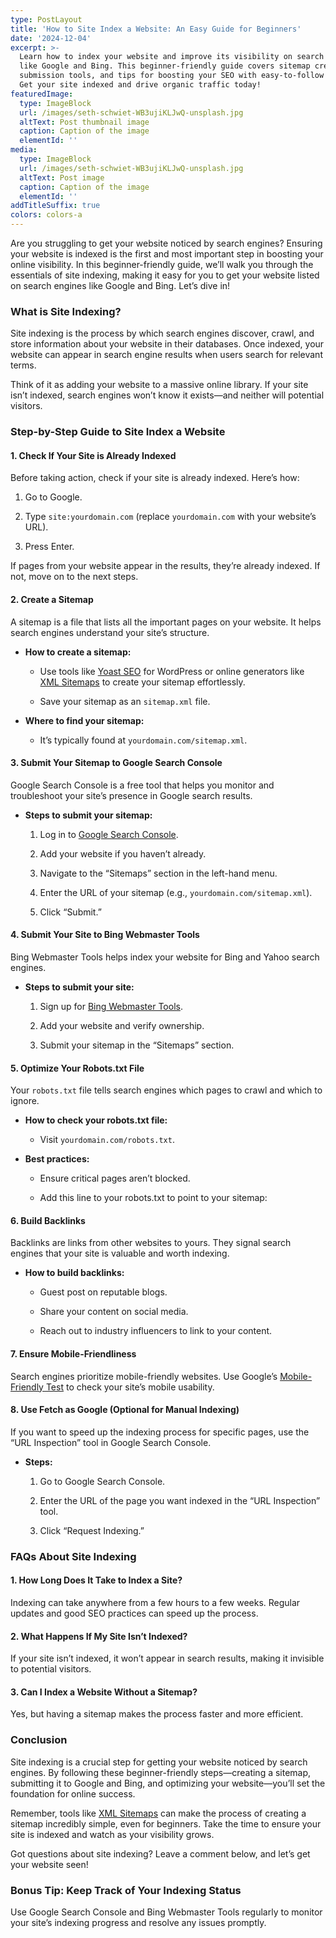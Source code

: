 ```yaml
---
type: PostLayout
title: 'How to Site Index a Website: An Easy Guide for Beginners'
date: '2024-12-04'
excerpt: >-
  Learn how to index your website and improve its visibility on search engines
  like Google and Bing. This beginner-friendly guide covers sitemap creation,
  submission tools, and tips for boosting your SEO with easy-to-follow steps.
  Get your site indexed and drive organic traffic today!
featuredImage:
  type: ImageBlock
  url: /images/seth-schwiet-WB3ujiKLJwQ-unsplash.jpg
  altText: Post thumbnail image
  caption: Caption of the image
  elementId: ''
media:
  type: ImageBlock
  url: /images/seth-schwiet-WB3ujiKLJwQ-unsplash.jpg
  altText: Post image
  caption: Caption of the image
  elementId: ''
addTitleSuffix: true
colors: colors-a
---
```

Are you struggling to get your website noticed by search engines? Ensuring your website is indexed is the first and most important step in boosting your online visibility. In this beginner-friendly guide, we’ll walk you through the essentials of site indexing, making it easy for you to get your website listed on search engines like Google and Bing. Let’s dive in!



### **What is Site Indexing?**

Site indexing is the process by which search engines discover, crawl, and store information about your website in their databases. Once indexed, your website can appear in search engine results when users search for relevant terms.

Think of it as adding your website to a massive online library. If your site isn’t indexed, search engines won’t know it exists—and neither will potential visitors.



### **Step-by-Step Guide to Site Index a Website**

#### **1. Check If Your Site is Already Indexed**

Before taking action, check if your site is already indexed. Here’s how:

1.  Go to Google.

2.  Type `site:yourdomain.com` (replace `yourdomain.com` with your website’s URL).

3.  Press Enter.

If pages from your website appear in the results, they’re already indexed. If not, move on to the next steps.



#### **2. Create a Sitemap**

A sitemap is a file that lists all the important pages on your website. It helps search engines understand your site’s structure.

*   **How to create a sitemap:**

    *   Use tools like [Yoast SEO](https://yoast.com/) for WordPress or online generators like [XML Sitemaps](https://www.xml-sitemaps.com/) to create your sitemap effortlessly.

    *   Save your sitemap as an `sitemap.xml` file.

*   **Where to find your sitemap:**

    *   It’s typically found at `yourdomain.com/sitemap.xml`.



#### **3. Submit Your Sitemap to Google Search Console**

Google Search Console is a free tool that helps you monitor and troubleshoot your site’s presence in Google search results.

*   **Steps to submit your sitemap:**

    1.  Log in to [Google Search Console]().

    2.  Add your website if you haven’t already.

    3.  Navigate to the “Sitemaps” section in the left-hand menu.

    4.  Enter the URL of your sitemap (e.g., `yourdomain.com/sitemap.xml`).

    5.  Click “Submit.”



#### **4. Submit Your Site to Bing Webmaster Tools**

Bing Webmaster Tools helps index your website for Bing and Yahoo search engines.

*   **Steps to submit your site:**

    1.  Sign up for [Bing Webmaster Tools](https://www.bing.com/webmasters/).

    2.  Add your website and verify ownership.

    3.  Submit your sitemap in the “Sitemaps” section.



#### **5. Optimize Your Robots.txt File**

Your `robots.txt` file tells search engines which pages to crawl and which to ignore.

*   **How to check your robots.txt file:**

    *   Visit `yourdomain.com/robots.txt`.

*   **Best practices:**

    *   Ensure critical pages aren’t blocked.

    *   Add this line to your robots.txt to point to your sitemap:



#### **6. Build Backlinks**

Backlinks are links from other websites to yours. They signal search engines that your site is valuable and worth indexing.

*   **How to build backlinks:**

    *   Guest post on reputable blogs.

    *   Share your content on social media.

    *   Reach out to industry influencers to link to your content.



#### **7. Ensure Mobile-Friendliness**

Search engines prioritize mobile-friendly websites. Use Google’s [Mobile-Friendly Test]() to check your site’s mobile usability.



#### **8. Use Fetch as Google (Optional for Manual Indexing)**

If you want to speed up the indexing process for specific pages, use the “URL Inspection” tool in Google Search Console.

*   **Steps:**

    1.  Go to Google Search Console.

    2.  Enter the URL of the page you want indexed in the “URL Inspection” tool.

    3.  Click “Request Indexing.”



### **FAQs About Site Indexing**

#### **1. How Long Does It Take to Index a Site?**

Indexing can take anywhere from a few hours to a few weeks. Regular updates and good SEO practices can speed up the process.

#### **2. What Happens If My Site Isn’t Indexed?**

If your site isn’t indexed, it won’t appear in search results, making it invisible to potential visitors.

#### **3. Can I Index a Website Without a Sitemap?**

Yes, but having a sitemap makes the process faster and more efficient.



### **Conclusion**

Site indexing is a crucial step for getting your website noticed by search engines. By following these beginner-friendly steps—creating a sitemap, submitting it to Google and Bing, and optimizing your website—you’ll set the foundation for online success.

Remember, tools like [XML Sitemaps](https://www.xml-sitemaps.com/) can make the process of creating a sitemap incredibly simple, even for beginners. Take the time to ensure your site is indexed and watch as your visibility grows.

Got questions about site indexing? Leave a comment below, and let’s get your website seen!



### **Bonus Tip: Keep Track of Your Indexing Status**

Use Google Search Console and Bing Webmaster Tools regularly to monitor your site’s indexing progress and resolve any issues promptly.
